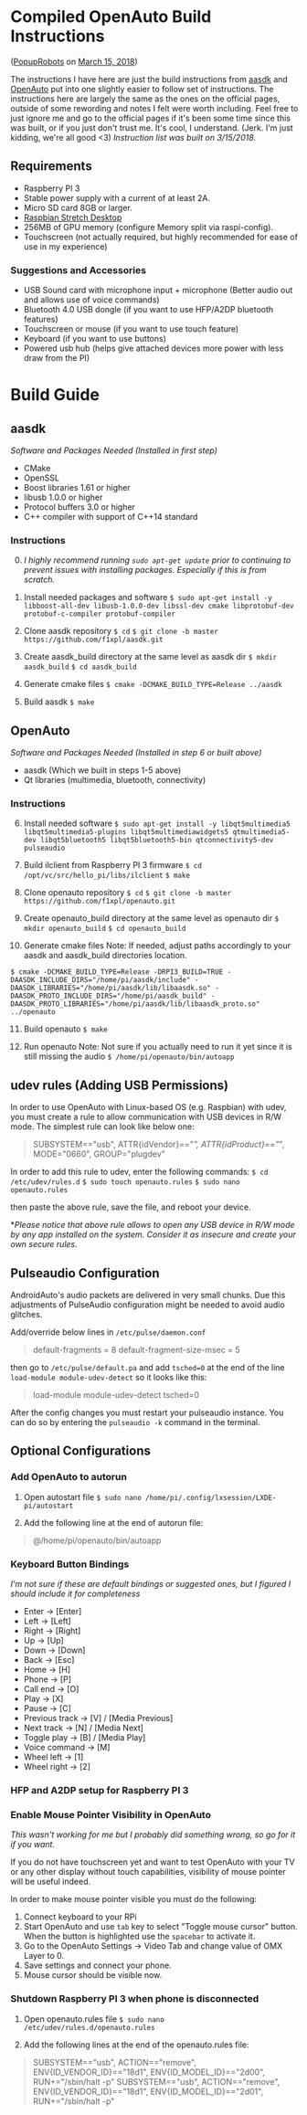 # Compiled OpenAuto Build Instructions
([PopupRobots](http://www.norfolkjs.org/) on [March 15, 2018](https://www.meetup.com/NorfolkJS/events/246940328/))

The instructions I have here are just the build instructions from [aasdk](https://github.com/f1xpl/aasdk/wiki/Build-instructions) and [OpenAuto](https://github.com/f1xpl/openauto/wiki/Build-instructions) put into one slightly easier to follow set of instructions. The instructions here are largely the same as the ones on the official pages, outside of some rewording and notes I felt were worth including. 
Feel free to just ignore me and go to the official pages if it's been some time since this was built, or if you just don't trust me. It's cool, I understand. (Jerk. I'm just kidding, we're all good <3) 
*Instruction list was built on 3/15/2018.*

## Requirements
- Raspberry PI 3
- Stable power supply with a current of at least 2A.
- Micro SD card 8GB or larger.
- [Raspbian Stretch Desktop](https://www.raspberrypi.org/downloads/raspbian/)
- 256MB of GPU memory (configure Memory split via raspi-config).
- Touchscreen (not actually required, but highly recommended for ease of use in my experience)
### Suggestions and Accessories
- USB Sound card with microphone input + microphone (Better audio out and allows use of voice commands)
- Bluetooth 4.0 USB dongle (if you want to use HFP/A2DP bluetooth features)
- Touchscreen or mouse (if you want to use touch feature)
- Keyboard (if you want to use buttons)
- Powered usb hub (helps give attached devices more power with less draw from the PI)


# Build Guide
## aasdk
*Software and Packages Needed (Installed in first step)*
- CMake
- OpenSSL
- Boost libraries 1.61 or higher
- libusb 1.0.0 or higher
- Protocol buffers 3.0 or higher
- C++ compiler with support of C++14 standard

### Instructions
0. *I highly recommend running `sudo apt-get update` prior to continuing to prevent issues with installing packages. Especially if this is from scratch.* 

1. Install needed packages and software
`$ sudo apt-get install -y libboost-all-dev libusb-1.0.0-dev libssl-dev cmake libprotobuf-dev protobuf-c-compiler protobuf-compiler`

2. Clone aasdk repository
`$ cd`
`$ git clone -b master https://github.com/f1xpl/aasdk.git`

3. Create aasdk_build directory at the same level as aasdk dir
`$ mkdir aasdk_build`
`$ cd aasdk_build`

4. Generate cmake files
`$ cmake -DCMAKE_BUILD_TYPE=Release ../aasdk`

5. Build aasdk
`$ make`

## OpenAuto
*Software and Packages Needed (Installed in step 6 or built above)*
- aasdk (Which we built in steps 1-5 above)
- Qt libraries (multimedia, bluetooth, connectivity)

### Instructions
6. Install needed software
`$ sudo apt-get install -y libqt5multimedia5 libqt5multimedia5-plugins libqt5multimediawidgets5 qtmultimedia5-dev libqt5bluetooth5 libqt5bluetooth5-bin qtconnectivity5-dev pulseaudio`

7. Build ilclient from Raspberry PI 3 firmware
`$ cd /opt/vc/src/hello_pi/libs/ilclient`
`$ make`

8. Clone openauto repository
`$ cd`
`$ git clone -b master https://github.com/f1xpl/openauto.git`

9. Create openauto_build directory at the same level as openauto dir
`$ mkdir openauto_build`
`$ cd openauto_build`

10. Generate cmake files
Note: If needed, adjust paths accordingly to your aasdk and aasdk_build directories location.

`$ cmake -DCMAKE_BUILD_TYPE=Release -DRPI3_BUILD=TRUE -DAASDK_INCLUDE_DIRS="/home/pi/aasdk/include" -DAASDK_LIBRARIES="/home/pi/aasdk/lib/libaasdk.so" -DAASDK_PROTO_INCLUDE_DIRS="/home/pi/aasdk_build" -DAASDK_PROTO_LIBRARIES="/home/pi/aasdk/lib/libaasdk_proto.so" ../openauto`

11. Build openauto
`$ make`

12. Run openauto
Note: Not sure if you actually need to run it yet since it is still missing the audio 
`$ /home/pi/openauto/bin/autoapp`

## udev rules (Adding USB Permissions)
In order to use OpenAuto with Linux-based OS (e.g. Raspbian) with udev, you must create a rule to allow communication with USB devices in R/W mode. The simplest rule can look like below one:
> SUBSYSTEM=="usb", ATTR{idVendor}=="*", ATTR{idProduct}=="*", MODE="0660", GROUP="plugdev"

In order to add this rule to udev, enter the following commands:
`$ cd /etc/udev/rules.d`
`$ sudo touch openauto.rules`
`$ sudo nano openauto.rules`

then paste the above rule, save the file, and reboot your device.

**Please notice that above rule allows to open any USB device in R/W mode by any app installed on the system. Consider it as insecure and create your own secure rules.*

## Pulseaudio Configuration
AndroidAuto's audio packets are delivered in very small chunks. Due this adjustments of PulseAudio configuration might be needed to avoid audio glitches.

Add/override below lines in `/etc/pulse/daemon.conf`
> default-fragments = 8
> default-fragment-size-msec = 5

then go to `/etc/pulse/default.pa` and add `tsched=0` at the end of the line `load-module module-udev-detect` so it looks like this:
> load-module module-udev-detect tsched=0

After the config changes you must restart your pulseaudio instance. 
You can do so by entering the `pulseaudio -k` command in the terminal.


## Optional Configurations

### Add OpenAuto to autorun
1. Open autostart file
`$ sudo nano /home/pi/.config/lxsession/LXDE-pi/autostart`

2. Add the following line at the end of autorun file:
> @/home/pi/openauto/bin/autoapp

### Keyboard Button Bindings
*I'm not sure if these are default bindings or suggested ones, but I figured I should include it for completeness*

* Enter -> [Enter]
* Left -> [Left]
* Right -> [Right]
* Up -> [Up]
* Down -> [Down]
* Back -> [Esc]
* Home -> [H]
* Phone -> [P]
* Call end -> [O]
* Play -> [X]
* Pause -> [C]
* Previous track -> [V] / [Media Previous]
* Next track -> [N] / [Media Next]
* Toggle play -> [B] / [Media Play]
* Voice command -> [M]
* Wheel left -> [1]
* Wheel right -> [2]

### HFP and A2DP setup for Raspberry PI 3


### Enable Mouse Pointer Visibility in OpenAuto
*This wasn't working for me but I probably did something wrong, so go for it if you want.*

If you do not have touchscreen yet and want to test OpenAuto with your TV or any other display without touch capabilities, visibility of mouse pointer will be useful indeed.

In order to make mouse pointer visible you must do the following:
1. Connect keyboard to your RPi
2. Start OpenAuto and use `tab` key to select "Toggle mouse cursor" button. When the button is highlighted use the `spacebar` to activate it.
3. Go to the OpenAuto Settings -> Video Tab and change value of OMX Layer to 0.
4. Save settings and connect your phone.
5. Mouse cursor should be visible now.

### Shutdown Raspberry PI 3 when phone is disconnected

1. Open openauto.rules file
`$ sudo nano /etc/udev/rules.d/openauto.rules`

2. Add the following lines at the end of the openauto.rules file:
> SUBSYSTEM=="usb", ACTION=="remove", ENV{ID_VENDOR_ID}=="18d1", ENV{ID_MODEL_ID}=="2d00", RUN+="/sbin/halt -p"
> SUBSYSTEM=="usb", ACTION=="remove", ENV{ID_VENDOR_ID}=="18d1", ENV{ID_MODEL_ID}=="2d01", RUN+="/sbin/halt -p"